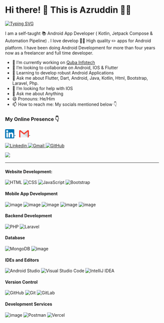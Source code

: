 #  Hi there! 👋 This is Azruddin 👨‍💻
[![Typing SVG](https://readme-typing-svg.herokuapp.com?font=Ubuntu&color=%2336BCF7&lines=%E2%9C%93+Android+developer;%E2%9C%93+Coading+Enthusiast;%E2%9C%93+Flutter+Developer;%E2%9C%93+Blogger;%E2%9C%93)](https://git.io/typing-svg)

I am a self-taught 📚 Android App Developer ( Kotlin, Jetpack Compose & Automation Pipeline) . I love develop 👨‍💻 High quality ✏️ apps for Android platform. I have been doing Android Development for more than four years now as a freelancer and full time developer.

- 🔭 I’m currently working on [Quba Infotech](https://https://qubainfotech.com//)
- 👯 I’m looking to collaborate on Android, IOS & Flutter
- 🌱 Learning to develop robust Android Applications
- 💬 Ask me about Flutter, Dart, Android, Java, Kotlin, Html, Bootstrap, Laravel, Php.
- 🤔 I’m looking for help with IOS
- 💬 Ask me about Anything 
- 😄 Pronouns: He/Him
- 📫 How to reach me: My socials mentioned below 👇


### My Online Presence 👇

<p align="left">
<a href="http://www.linkedin.com/in/azruddin-palasara-3b5312296" target="_blank">
  <img align="center" alt="azruddin-palasara | Linkedin" width="30px" src="https://github.com/SatYu26/SatYu26/blob/master/Assets/Linkedin.svg" />
</a> &nbsp;&nbsp;
<a href="mailto:palasaraazruddin5@gmail.com">
  <img align="center" alt="azruddin-palasara | Gmail" width="32px" src="https://github.com/SatYu26/SatYu26/blob/master/Assets/Gmail.svg" />
</a> &nbsp;&nbsp;
</p>
<a href="http://www.linkedin.com/in/azruddin-palasara-3b5312296" target="_blank">
  <img
    alt="Linkedin"
    src="https://img.shields.io/badge/linkedin-0077B5?logo=linkedin&logoColor=white&style=for-the-badge"
  />
</a>

<a href="mailto:palasaraazruddin5@gmail.com">
  <img
    alt="Gmail"
    src="https://img.shields.io/badge/gmail-100000?style=for-the-badge&logo=gmail&logoColor=white"
  />
</a>
<a href="https://github.com/azruddin95">
  <img
    alt="GitHub"
    src="https://img.shields.io/badge/GitHub-100000?style=for-the-badge&logo=github&logoColor=white"
  />
</a>

</p> 


![](https://komarev.com/ghpvc/?username=SachinPremkuma&label=PROFILE+VIEWS&&color=green)


 ------------------
 #### Website Development:

![HTML](https://img.shields.io/badge/HTML-239120?style=for-the-badge&logo=html5&logoColor=white)
![CSS](https://img.shields.io/badge/CSS-1572B6?style=for-the-badge&logo=css3&logoColor=white)
![JavaScript](https://img.shields.io/badge/JavaScript-F7DF1E?style=for-the-badge&logo=javascript&logoColor=black)
![Bootstrap](https://img.shields.io/badge/Bootstrap-563D7C?style=for-the-badge&logo=bootstrap&logoColor=white)

#### Mobile App Development

 ![image](https://img.shields.io/badge/Dart-0175C2?style=for-the-badge&logo=dart&logoColor=white)
 ![image](https://img.shields.io/badge/Flutter-02569B?style=for-the-badge&logo=flutter&logoColor=white)
 ![image](https://img.shields.io/badge/Kotlin-FF6C37?style=for-the-badge&logo=Kotlin&logoColor=white)
 ![image](https://img.shields.io/badge/Java-ED8B00?style=for-the-badge&logo=java&logoColor=white)
 ![image](https://img.shields.io/badge/Android-0175C2?style=for-the-badge&logo=android&logoColor=white)

 #### Backend Development
![PHP](https://img.shields.io/badge/PHP-777BB4?style=for-the-badge&logo=php&logoColor=white)
![Laravel](https://img.shields.io/badge/Laravel-FF2D20?style=for-the-badge&logo=laravel&logoColor=white)

 #### Database
![MongoDB](https://img.shields.io/badge/MongoDB-47A248?style=for-the-badge&logo=mongodb&logoColor=white)
![image](https://img.shields.io/badge/MySQL-00000F?style=for-the-badge&logo=mysql&logoColor=white)


 #### IDEs and Editors
![Android Studio](https://img.shields.io/badge/Android_Studio-3DDC84?style=for-the-badge&logo=android-studio&logoColor=white)
![Visual Studio Code](https://img.shields.io/badge/Visual_Studio_Code-007ACC?style=for-the-badge&logo=visual-studio-code&logoColor=white)
![IntelliJ IDEA](https://img.shields.io/badge/IntelliJ_IDEA-000000?style=for-the-badge&logo=intellij-idea&logoColor=white)


#### Version Control

![GitHub](https://img.shields.io/badge/GitHub-181717?style=for-the-badge&logo=github&logoColor=white)
![Git](https://img.shields.io/badge/Git-F05032?style=for-the-badge&logo=git&logoColor=white)
![GitLab](https://img.shields.io/badge/GitLab-FCA121?style=for-the-badge&logo=gitlab&logoColor=white)


 
#### Development Services

![image](https://img.shields.io/badge/firebase-ffca28?style=for-the-badge&logo=firebase&logoColor=black)
![Postman](https://img.shields.io/badge/Postman-FF6C37?style=for-the-badge&logo=Postman&logoColor=white)
![Vercel](https://img.shields.io/badge/Vercel-000000?style=for-the-badge&logo=vercel&logoColor=white)





